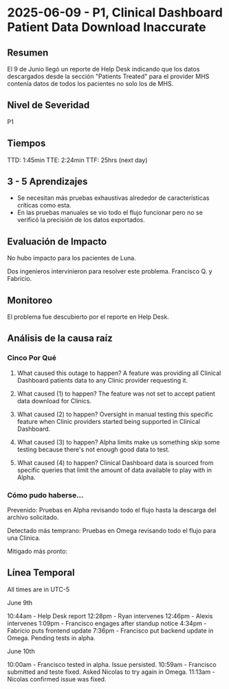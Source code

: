 # 2025-06-09 - P1, Clinical Dashboard Patient Data Download Inaccurate

## Resumen

El 9 de Junio llegó un reporte de Help Desk indicando que los datos descargados desde la sección "Patients Treated" para el provider MHS contenía datos de todos los pacientes no solo los de MHS.

## Nivel de Severidad

P1

## Tiempos

TTD: 1:45min
TTE: 2:24min
TTF: 25hrs (next day)

## 3 - 5 Aprendizajes

- Se necesitan más pruebas exhaustivas alrededor de características críticas como esta.
- En las pruebas manuales se vio todo el flujo funcionar pero no se verificó la precisión de los datos exportados.

## Evaluación de Impacto

No hubo impacto para los pacientes de Luna.

Dos ingenieros intervinieron para resolver este problema. Francisco Q. y Fabricio.

## Monitoreo

El problema fue descubierto por el reporte en Help Desk.

## Análisis de la causa raíz

### Cinco Por Qué

1. What caused this outage to happen?
A feature was providing all Clinical Dashboard patients data to any Clinic provider requesting it.

2. What caused (1) to happen?
The feature was not set to accept patient data download for Clinics.

3. What caused (2) to happen?
Oversight in manual testing this specific feature when Clinic providers started being supported in Clinical Dashboard.

4. What caused (3) to happen?
Alpha limits make us something skip some testing because there's not enough good data to test.

5. What caused (4) to happen?
Clinical Dashboard data is sourced from specific queries that limit the amount of data available to play with in Alpha.

### Cómo pudo haberse...

Prevenido: Pruebas en Alpha revisando todo el flujo hasta la descarga del archivo solicitado.

Detectado más temprano: Pruebas en Omega revisando todo el flujo para una Clinica.

Mitigado más pronto:

## Línea Temporal

All times are in UTC-5

June 9th

10:44am - Help Desk report
12:28pm - Ryan intervenes
12:46pm - Alexis intervenes
1:09pm - Francisco engages after standup notice
4:34pm - Fabricio puts frontend update
7:36pm - Francisco put backend update in Omega. Pending tests in alpha.

June 10th

10:00am - Francisco tested in alpha. Issue persisted.
10:59am - Francisco submitted and teste fixed. Asked Nicolas to try again in Omega.
11:13am - Nicolas confirmed issue was fixed.